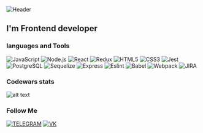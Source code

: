 ![Header](https://github.com/Yurytop/Yurytop/blob/main/assets/download.gif)

## I'm Frontend developer

### languages and Tools
![JavaScript](https://img.shields.io/badge/-JavaScript-000000?style=for-the-badge&logo=JavaScript)
![Node.js](https://img.shields.io/badge/-Node.js-000000?style=for-the-badge&logo=Node.js)
![React](https://img.shields.io/badge/-React-000000?style=for-the-badge&logo=React)
![Redux](https://img.shields.io/badge/-Redux-000000?style=for-the-badge&logo=Redux)
![HTML5](https://img.shields.io/badge/-HTML-000000?style=for-the-badge&logo=HTML5
)
![CSS3](https://img.shields.io/badge/-CSS3-000000?style=for-the-badge&logo=CSS3)
![Jest](https://img.shields.io/badge/-Jest-000000?style=for-the-badge&logo=Jest&logoColor=red)
![PostgreSQL](https://img.shields.io/badge/-PostgreSQL-000000?style=for-the-badge&logo=PostgreSQL)
![Sequelize](https://img.shields.io/badge/-Sequelize-000000?style=for-the-badge&logo=Sequelize)
![Express](https://img.shields.io/badge/-Express-000000?style=for-the-badge&logo=Express)
![Eslint](https://img.shields.io/badge/-Eslint-000000?style=for-the-badge&logo=Eslint&logoColor=blue)
![Babel](https://img.shields.io/badge/-Babel-000000?style=for-the-badge&logo=Babel)
![Webpack](https://img.shields.io/badge/-Webpack-000000?style=for-the-badge&logo=Webpack)
![JIRA](https://img.shields.io/badge/-JIRA-000000?style=for-the-badge&logo=JIRA)

### Codewars stats
![alt text](https://www.codewars.com/users/Yurytop/badges/large)



### Follow Me
[![TELEGRAM](https://img.shields.io/badge/-TELEGRAM-696969?style=for-the-badge&logo=TELEGRAM)](https://t.me/@Yakshin00)
[![VK](https://img.shields.io/badge/-VK-696969?style=for-the-badge&logo=VK&logoColor=blue)](https://vk.com/flyturbo)
